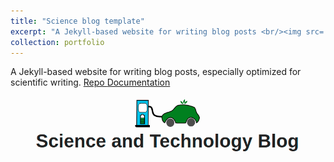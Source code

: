```yaml
---
title: "Science blog template"
excerpt: "A Jekyll-based website for writing blog posts <br/><img src='/images/science_blog.png'>"
collection: portfolio
---
```

<meta property="og:image" content="/images/science_blog.png">

A Jekyll-based website for writing blog posts, especially optimized for scientific writing.
<a class="btn" href="https://github.com/pranjaldhole/science-blog-template/" target="_blank" title="repo"><i class="fab fa-fw fa-github" aria-hidden="true"></i> Repo </a>
<a class="btn" href="https://pranjaldhole.github.io/science-blog-template/" target="_blank" title="Documentation"> Documentation </a>

![Science blog template](/images/science_blog.png)
